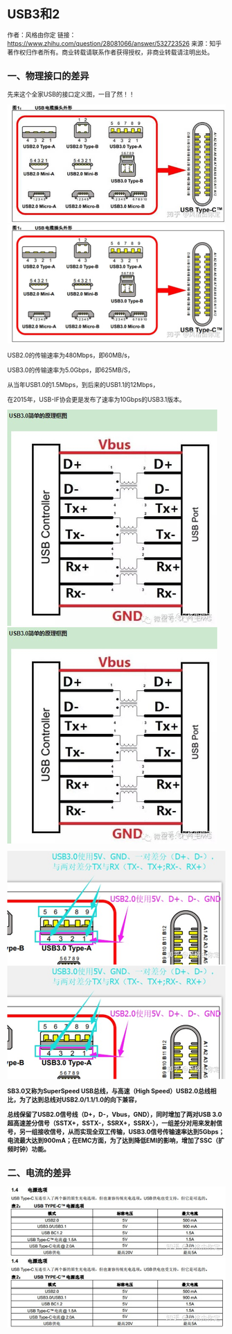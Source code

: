 # USB3和2



作者：风格由你定
链接：https://www.zhihu.com/question/28081066/answer/532723526
来源：知乎
著作权归作者所有。商业转载请联系作者获得授权，非商业转载请注明出处。



## 一、物理接口的差异

先来这个全家USB的接口定义图，一目了然！！

![img](USB3和2-imgs/v2-31237a2a3c9f73da471849e3deecf469_hd.jpg)![img](USB3和2-imgs/v2-31237a2a3c9f73da471849e3deecf469_1440w.jpg)



USB2.0的传输速率为480Mbps，即60MB/s，

USB3.0的传输速率为5.0Gbps，即625MB/S，

从当年USB1.0的1.5Mbps，到后来的USB1.1的12Mbps，

在2015年，USB-IF协会更是发布了速率为10Gbps的USB3.1版本。

![img](USB3和2-imgs/v2-946d26013a8902efcc1d22bc6b705589_hd.jpg)![img](USB3和2-imgs/v2-946d26013a8902efcc1d22bc6b705589_1440w.jpg)

![img](USB3和2-imgs/v2-897d4a30d848c80c7739f38c0dff9a70_hd.jpg)![img](USB3和2-imgs/v2-897d4a30d848c80c7739f38c0dff9a70_1440w.jpg)

**SB3.0又称为SuperSpeed USB总线，与高速（High Speed）USB2.0总线相比，为了达到总线对USB2.0/1.1/1.0的向下兼容，**

**总线保留了USB2.0信号线（D+，D-，Vbus，GND），同时增加了两对USB 3.0超高速差分信号（SSTX+，SSTX-，SSRX+，SSRX-），一组差分对用来发射信号，另一组接收信号，从而实现全双工传输，USB3.0信号传输速率达到5Gbps；电流最大达到900mA；在EMC方面，为了达到降低EMI的影响，增加了SSC（扩频时钟）功能。**









## **二、电流的差异**

![img](USB3和2-imgs/v2-907e7563245589de3ead47a01b67e725_hd.jpg)![img](USB3和2-imgs/v2-907e7563245589de3ead47a01b67e725_1440w.jpg)